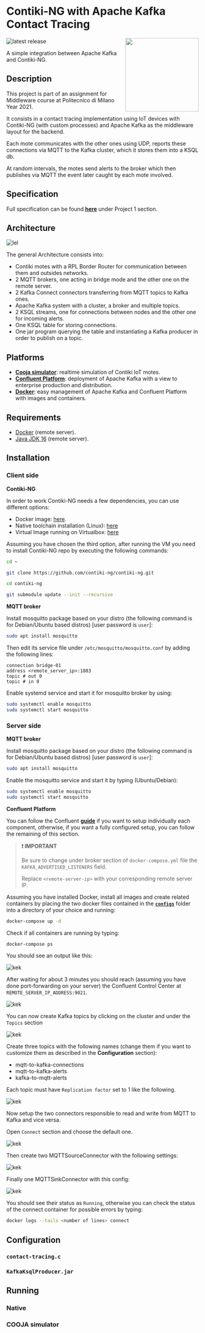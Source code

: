 # Contiki-NG with Apache Kafka Contact Tracing

<img src=".github/images/logo.png" width=192px height=192 px align="right" >

![latest release](https://img.shields.io/github/v/release/ArmelliniFederico/Middleware?color=green)

A simple integration between Apache Kafka and Contiki-NG.

## Description

This project is part of an assignment for Middleware course at Politecnico di Milano Year 2021.

It consists in a contact tracing implementation using IoT devices with Contiki-NG (with custom processes) and Apache Kafka as the middleware layout for the backend.

Each mote communicates with the other ones using UDP, reports these connections via MQTT to the Kafka cluster, which it stores them into a KSQL db.

At random intervals, the motes send alerts to the broker which then publishes via MQTT the event later caught by each mote involved.

## Specification

Full specification can be found [**here**](../specs/specification.pdf) under Project 1 section.

## Architecture

![lel](.github/images/middleware.png)

The general Architecture consists into:

- Contiki motes with a RPL Border Router for communication between them and outsides networks.
- 2 MQTT brokers, one acting in bridge mode and the other one on the remote server.
- 2 Kafka Connect connectors transferring from MQTT topics to Kafka ones.
- Apache Kafka system with a cluster, a broker and multiple topics.
- 2 KSQL streams, one for connections between nodes and the other one for incoming alerts.
- One KSQL table for storing connections.
- One jar program querying the table and instantiating a Kafka producer in order to publish on a topic.

## Platforms

- [**Cooja simulator**](https://github.com/contiki-ng/contiki-ng/wiki/Tutorial:-Running-Contiki%E2%80%90NG-in-Cooja): realtime simulation of Contiki IoT motes.
- [**Confluent Platform**](https://www.confluent.io/product/confluent-platform/): deployment of Apache Kafka with a view to enterprise production and distribution.
- [**Docker**](https://www.docker.com/): easy management of Apache Kafka and Confluent Platform with images and containers.

## Requirements

- [Docker](https://docs.docker.com/get-docker/) (remote server).
- [Java JDK 16](https://openjdk.java.net/projects/jdk/16/) (remote server).

## Installation

### Client side

**Contiki-NG**

In order to work Contiki-NG needs a few dependencies, you can use different options:

- Docker image: [here](https://github.com/contiki-ng/contiki-ng/wiki/Docker).
- Native toolchain installation (Linux): [here](https://github.com/contiki-ng/contiki-ng/wiki/Toolchain-installation-on-Linux)
- Virtual Image running on Virtualbox: [here]()

Assuming you have chosen the third option, after running the VM you need to install Contiki-NG repo by executing the following commands:

```bash
cd ~

git clone https://github.com/contiki-ng/contiki-ng.git

cd contiki-ng

git submodule update --init --recursive
```

**MQTT broker**

Install mosquitto package based on your distro (the following command is for Debian/Ubuntu based distros) [user password is `user`]:

```bash
sudo apt install mosquitto
```

Then edit its service file under `/etc/mosquitto/mosquitto.conf` by adding the following lines:

```
connection bridge-01
address <remote_server_ip>:1883
topic # out 0
topic # in 0
```

Enable systemd service and start it for mosquitto broker by using:

```bash
sudo systemctl enable mosquitto
sudo systemctl start mosquitto
```

### Server side

**MQTT broker**

Install mosquitto package based on your distro (the following command is for Debian/Ubuntu based distros) [user password is `user`]:

```bash
sudo apt install mosquitto
```

Enable the mosquitto service and start it by typing (Ubuntu/Debian):

```bash
sudo systemctl enable mosquitto
sudo systemctl start mosquitto
```

**Confluent Platform**

You can follow the Confluent [**guide**](https://docs.confluent.io/5.5.0/quickstart/ce-quickstart.html) if you want to setup individually each component, otherwise, if you want a fully configured setup, you can follow the remaining of this section.

> **❗ IMPORTANT**
>
> Be sure to change under broker section of `docker-compose.yml` file the `KAFKA_ADVERTISED_LISTENERS` field.
>
> Replace `<remote-server-ip>` with your corresponding remote server IP.

Assuming you have installed Docker, install all images and create related containers by placing the two docker files contained in the [**`configs`**](https://github.com/ArmelliniFederico/Middleware/tree/main/contact-tracing/configs) folder into a directory of your choice and running:

```bash
docker-compose up -d
```

Check if all containers are running by typing:

```bash
docker-compose ps
```

You should see an output like this:

![kek](.github/images/docker-compose-ps-screen.png)

After waiting for about 3 minutes you should reach (assuming you have done port-forwarding on your server) the Confluent Control Center at `REMOTE_SERVER_IP_ADDRESS:9021`.

![kek](.github/images/control-center-screen.png)

You can now create Kafka topics by clicking on the cluster and under the `Topics` section

![kek](.github/images/topics-screen.png)

Create three topics with the following names (change them if you want to customize them as described in the **Configuration** section):

- mqtt-to-kafka-connections
- mqtt-to-kafka-alerts
- kafka-to-mqtt-alerts

Each topic must have `Replication factor` set to 1 like the following.

![kek](.github/images/replication-screen.png)

Now setup the two connectors responsible to read and write from MQTT to Kafka and vice versa.

Open `Connect` section and choose the default one.

![kek](.github/images/connect-screen.png)

Then create two MQTTSourceConnector with the following settings:

![kek](.github/images/mqtt-source-screen.png)

Finally one MQTTSinkConnector with this config:

![kek](.github/images/mqtt-sink-screen.png)

You should see their status as `Running`, otherwise you can check the status of the connect container for possible errors by typing:

```bash
docker logs --tails <number of lines> connect
```

## Configuration

### **`contact-tracing.c`**

### **`KafkaKsqlProducer.jar`**

## Running

### Native

### COOJA simulator
